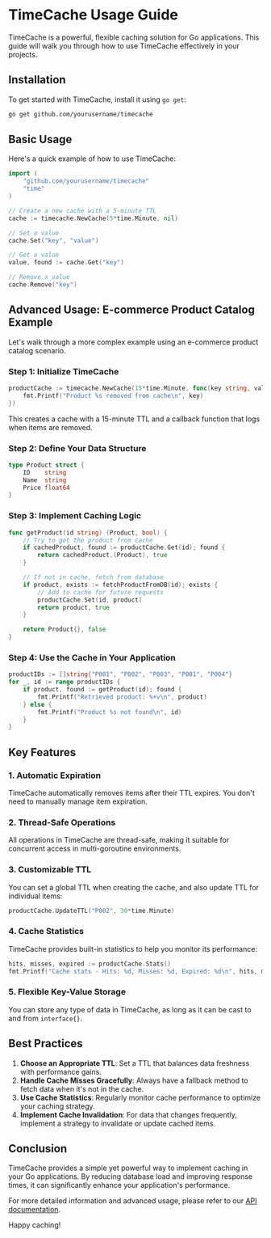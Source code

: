 # TimeCache Usage Guide

TimeCache is a powerful, flexible caching solution for Go applications. This guide will walk you through how to use TimeCache effectively in your projects.

## Installation

To get started with TimeCache, install it using `go get`:

```bash
go get github.com/yourusername/timecache
```

## Basic Usage

Here's a quick example of how to use TimeCache:

```go
import (
    "github.com/yourusername/timecache"
    "time"
)

// Create a new cache with a 5-minute TTL
cache := timecache.NewCache(5*time.Minute, nil)

// Set a value
cache.Set("key", "value")

// Get a value
value, found := cache.Get("key")

// Remove a value
cache.Remove("key")
```

## Advanced Usage: E-commerce Product Catalog Example

Let's walk through a more complex example using an e-commerce product catalog scenario.

### Step 1: Initialize TimeCache

```go
productCache := timecache.NewCache(15*time.Minute, func(key string, value interface{}) {
    fmt.Printf("Product %s removed from cache\n", key)
})
```

This creates a cache with a 15-minute TTL and a callback function that logs when items are removed.

### Step 2: Define Your Data Structure

```go
type Product struct {
    ID    string
    Name  string
    Price float64
}
```

### Step 3: Implement Caching Logic

```go
func getProduct(id string) (Product, bool) {
    // Try to get the product from cache
    if cachedProduct, found := productCache.Get(id); found {
        return cachedProduct.(Product), true
    }

    // If not in cache, fetch from database
    if product, exists := fetchProductFromDB(id); exists {
        // Add to cache for future requests
        productCache.Set(id, product)
        return product, true
    }

    return Product{}, false
}
```

### Step 4: Use the Cache in Your Application

```go
productIDs := []string{"P001", "P002", "P003", "P001", "P004"}
for _, id := range productIDs {
    if product, found := getProduct(id); found {
        fmt.Printf("Retrieved product: %+v\n", product)
    } else {
        fmt.Printf("Product %s not found\n", id)
    }
}
```

## Key Features

### 1. Automatic Expiration

TimeCache automatically removes items after their TTL expires. You don't need to manually manage item expiration.

### 2. Thread-Safe Operations

All operations in TimeCache are thread-safe, making it suitable for concurrent access in multi-goroutine environments.

### 3. Customizable TTL

You can set a global TTL when creating the cache, and also update TTL for individual items:

```go
productCache.UpdateTTL("P002", 30*time.Minute)
```

### 4. Cache Statistics

TimeCache provides built-in statistics to help you monitor its performance:

```go
hits, misses, expired := productCache.Stats()
fmt.Printf("Cache stats - Hits: %d, Misses: %d, Expired: %d\n", hits, misses, expired)
```

### 5. Flexible Key-Value Storage

You can store any type of data in TimeCache, as long as it can be cast to and from `interface{}`.

## Best Practices

1. **Choose an Appropriate TTL**: Set a TTL that balances data freshness with performance gains.
2. **Handle Cache Misses Gracefully**: Always have a fallback method to fetch data when it's not in the cache.
3. **Use Cache Statistics**: Regularly monitor cache performance to optimize your caching strategy.
4. **Implement Cache Invalidation**: For data that changes frequently, implement a strategy to invalidate or update cached items.

## Conclusion

TimeCache provides a simple yet powerful way to implement caching in your Go applications. By reducing database load and improving response times, it can significantly enhance your application's performance.

For more detailed information and advanced usage, please refer to our [API documentation](#).

Happy caching!